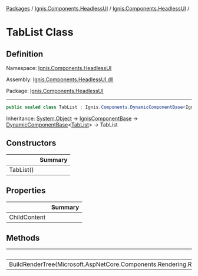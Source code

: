 [Packages](../../README.md) / [Ignis.Components.HeadlessUI](../README.md) / [Ignis.Components.HeadlessUI](README.md) /

# TabList Class

## Definition

Namespace: [Ignis.Components.HeadlessUI](README.md)

Assembly: [Ignis.Components.HeadlessUI.dll](../README.md)

Package: [Ignis.Components.HeadlessUI](https://www.nuget.org/packages/Ignis.Components.HeadlessUI)

---

```csharp
public sealed class TabList : Ignis.Components.DynamicComponentBase<Ignis.Components.HeadlessUI.TabList>
```

Inheritance: [System.Object](https://learn.microsoft.com/en-us/dotnet/api/System.Object) → [IgnisComponentBase](../../Ignis.Components/Ignis.Components/Ignis.Components.IgnisComponentBase.md) → [DynamicComponentBase](../../Ignis.Components/Ignis.Components/Ignis.Components.DynamicComponentBase_1.md)&lt;[TabList](Ignis.Components.HeadlessUI.TabList.md)&gt; → TabList

## Constructors

|           | Summary |
| --------- | ------- |
| TabList() |         |

## Properties

|              | Summary |
| ------------ | ------- |
| ChildContent |         |

## Methods

|                                                                              | Summary |
| ---------------------------------------------------------------------------- | ------- |
| BuildRenderTree(Microsoft.AspNetCore.Components.Rendering.RenderTreeBuilder) |         |
